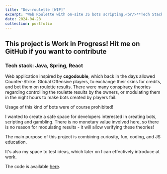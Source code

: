 ```yaml
---
title: "Dev-roulette [WIP]"
excerpt: "Web Roulette with on-site JS bots scripting.<br/>**Tech Stack:** Java, Spring, React"
date: 2024-04-28
collection: portfolio
---
```


## This project is **Work in Progress**! Hit me on **GitHub** if you want to contribute

### Tech stack: Java, Spring, React

Web application inspired by **csgodouble**, which back in the days allowed Counter-Strike: Global Offensive players, to exchange their skins for credits, and bet them on roulette results.
There were many conspiracy theories regarding controlling the roulette results by the owners, or modulating them in the night hours to make bots created by players fail.

Usage of this kind of bots were of course prohibited!

I wanted to create a safe space for developers interested in creating bots, scripting and gambling.
There is no monetary value involved here, so there is no reason for modulating results - it will allow verifying these theories!

The main purpose of this project is combining curiosity, fun, coding, and JS education.

It's also my space to test ideas, which later on I can effectively introduce at work.

The code is available [here](https://github.com/petrzmax/dev-roulette).
